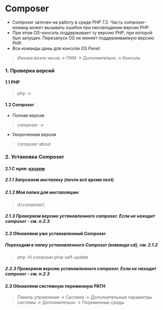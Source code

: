 # Composer #
* Composer заточен на работу в среде PHP 7.2. 
Часть composer-команд может вызывать ошибки при несовпадении версии PHP.
* При этом OS-консоль поддерживает ту версию PHP, при которой был запущен. Перезапуск OS не меняет поддерживаемую версию PHP.
* Все команды даны для консоли OS Panel:
> Иконка возле часов -> ПКМ -> Дополнительно -> Консоль

### 1. Проверка версий
#### 1.1 PHP
> php -v
#### 1.2 Composer
* Полная версия
> composer -v
* Укороченная версия
> composer about

### 2. Установка Composer
#### 2.1 С нуля: [качаем](https://getcomposer.org/download/) 
##### 2.1.1 Запускаем инсталяху (почти всё время next)
##### 2.1.2 Моя папка для инсталляции: 
> d:\composer\
##### 2.1.3 Проверяем версию установленного composer. Если не находит composer - см. п.2.3

#### 2.2 Обновляем уже установленный Composer
##### Переходим в папку установленного Composer (команда **cd**), см. 2.1.2
> php -H composer.phar self-update
##### 2.2.3 Проверяем версию установленного composer. Если не находит composer - см. п.2.3

#### 2.3 Обновляем системную переменную PATH
> Панель управления -> Система -> Дополнительные параметры системы -> Дополнительно  -> Переменные среды